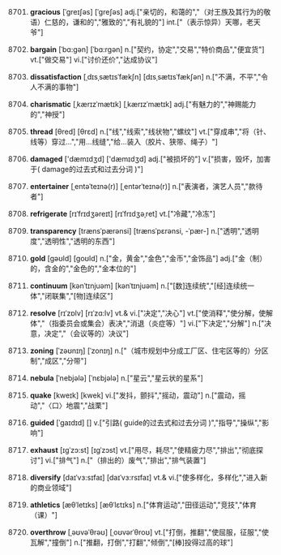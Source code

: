 8701. **gracious**
[ˈgreɪʃəs]  [ˈɡreʃəs]
adj.["亲切的，和蔼的","（对王族及其行为的敬语）仁慈的，谦和的","雅致的","有礼貌的"]  int.["（表示惊异）天哪，老天爷"]  

8702. **bargain**
[ˈbɑ:gən]  [ˈbɑ:rgən]
n.["契约，协定","交易","特价商品","便宜货"]  vt.["做交易"]  vi.["讨价还价","达成协议"]  

8703. **dissatisfaction**
[ˌdɪsˌsætɪsˈfækʃn]  [dɪsˌsætɪsˈfækʃən]
n.["不满，不平","令人不满的事物"]  

8704. **charismatic**
[ˌkærɪzˈmætɪk]  [ˌkærɪzˈmætɪk]
adj.["有魅力的","神赐能力的","神授"]  

8705. **thread**
[θred]  [θrɛd]
n.["线","线索","线状物","螺纹"]  vt.["穿成串","将（针、线等）穿过…","用…线缝","给…装入（胶片、狭带、绳子）"]  

8706. **damaged**
['dæmɪdʒd]  ['dæmɪdʒd]
adj.["被损坏的"]  v.["损害，毁坏，加害于( damage的过去式和过去分词 )"]  

8707. **entertainer**
[ˌentəˈteɪnə(r)]  [ˌentərˈteɪnə(r)]
n.["表演者，演艺人员","款待者"]  

8708. **refrigerate**
[rɪˈfrɪdʒəreɪt]  [rɪˈfrɪdʒəˌret]
vt.["冷藏","冷冻"]  

8709. **transparency**
[trænsˈpærənsi]  [trænsˈpɛrənsi, -ˈpær-]
n.["透明","透明度","透明性","透明的东西"]  

8710. **gold**
[gəʊld]  [goʊld]
n.["金，黄金","金色","金币","金饰品"]  adj.["金（制）的，含金的","金色的","金本位的"]  

8711. **continuum**
[kənˈtɪnjuəm]  [kənˈtɪnjuəm]
n.["[数]连续统","[经]连续统一体","闭联集","[物]连续区"]  

8712. **resolve**
[rɪˈzɒlv]  [rɪˈzɑ:lv]
vt.& vi.["决定","决心"]  vt.["使消释","使分解，使解体","（指委员会或集会）表决","消退（炎症等）"]  vi.["下决定","分解"]  n.["决意，决定","（会议等的）决议"]  

8713. **zoning**
[ˈzəʊnɪŋ]  [ˈzonɪŋ]
n.["（城市规划中分成工厂区、住宅区等的）分区制","成区","分带"]  

8714. **nebula**
[ˈnebjələ]  [ˈnɛbjələ]
n.["星云","星云状的星系"]  

8715. **quake**
[kweɪk]  [kwek]
vi.["发抖，颤抖","摇动，震动"]  n.["震动，摇动","〈口〉地震","战栗"]  

8716. **guided**
[ˈgaɪdɪd]  []
v.["引路( guide的过去式和过去分词 )","指导","操纵","影响"]  

8717. **exhaust**
[ɪgˈzɔ:st]  [ɪɡˈzɔst]
vt.["用尽，耗尽","使精疲力尽","排出","彻底探讨"]  vi.["排气"]  n.["（排出的）废气","排出","排气装置"]  

8718. **diversify**
[daɪˈvɜ:sɪfaɪ]  [daɪˈvɜ:rsɪfaɪ]
vt.& vi.["使多样化，多样化","进入新的商业领域"]  

8719. **athletics**
[æθˈletɪks]  [æθˈlɛtɪks]
n.["体育运动","田径运动","竞技","体育（课）"]  

8720. **overthrow**
[ˌəʊvəˈθrəʊ]  [ˌoʊvərˈθroʊ]
vt.["打倒，推翻","使屈服，征服","使瓦解","撞倒"]  n.["推翻，打倒","打翻","倾倒","[棒]投得过高的球"]  

